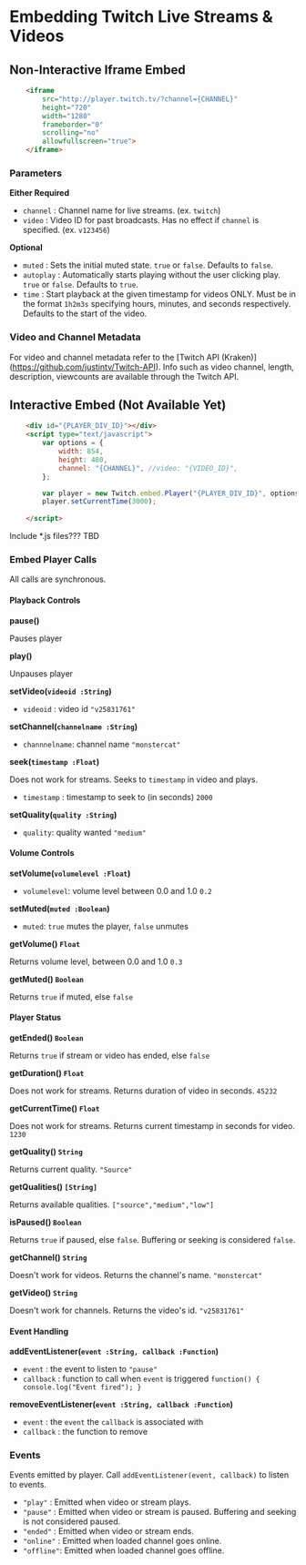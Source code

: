 # Embedding Twitch Live Streams & Videos


## Non-Interactive Iframe Embed
```html
    <iframe 
        src="http://player.twitch.tv/?channel={CHANNEL}" 
        height="720" 
        width="1280" 
        frameborder="0" 
        scrolling="no"
        allowfullscreen="true">
    </iframe>
```

### Parameters
**Either Required**
- `channel`   : Channel name for live streams. (ex. `twitch`)
- `video`     : Video ID for past broadcasts. Has no effect if `channel` is specified. (ex. `v123456`)

**Optional**
- `muted`     : Sets the initial muted state. `true` or `false`. Defaults to `false`.
- `autoplay`  : Automatically starts playing without the user clicking play. `true` or `false`. Defaults to `true`.
- `time`      : Start playback at the given timestamp for videos ONLY. Must be in the format `1h2m3s` specifying hours, minutes, and seconds respectively. Defaults to the start of the video.

### Video and Channel Metadata
For video and channel metadata refer to the [Twitch API (Kraken)] (https://github.com/justintv/Twitch-API).
Info such as video channel, length, description, viewcounts are available through the Twitch API.

## Interactive Embed (Not Available Yet)
```html
    <div id="{PLAYER_DIV_ID}"></div>
	<script type="text/javascript">
		var options = {
			width: 854,
			height: 480,
			channel: "{CHANNEL}", //video: "{VIDEO_ID}",
		};

		var player = new Twitch.embed.Player("{PLAYER_DIV_ID}", options);
		player.setCurrentTime(3000);
		
	</script>
```
Include *.js files??? TBD

### Embed Player Calls
All calls are synchronous.

#### Playback Controls
**pause()**

Pauses player

**play()**

Unpauses player

**setVideo(`videoid :String`)**

- `videoid`     : video id `"v25831761"`

**setChannel(`channelname :String`)**

- `channnelname`: channel name `"monstercat"`

**seek(`timestamp :Float`)**

Does not work for streams. Seeks to `timestamp` in video and plays.
- `timestamp`   : timestamp to seek to (in seconds) `2000`

**setQuality(`quality :String`)**

- `quality`: quality wanted `"medium"`

#### Volume Controls

**setVolume(`volumelevel :Float`)**

- `volumelevel`: volume level between 0.0 and 1.0 `0.2`

**setMuted(`muted :Boolean`)**

- `muted`: `true` mutes the player, `false` unmutes

**getVolume() `Float`**

Returns volume level, between 0.0 and 1.0 `0.3`

**getMuted() `Boolean`**

Returns `true` if muted, else `false`

#### Player Status
**getEnded() `Boolean`**

Returns `true` if stream or video has ended, else `false`

**getDuration() `Float`**

Does not work for streams. Returns duration of video in seconds. `45232`

**getCurrentTime() `Float`**

Does not work for streams. Returns current timestamp in seconds for video. `1230`

**getQuality() `String`**

Returns current quality. `"Source"`

**getQualities() `[String]`**

Returns available qualities. `["source","medium","low"]`

**isPaused() `Boolean`**

Returns `true` if paused, else `false`. Buffering or seeking is considered `false`.

**getChannel() `String`**

Doesn't work for videos. Returns the channel's name. `"monstercat"`

**getVideo() `String`**

Doesn't work for channels. Returns the video's id. `"v25831761"`

#### Event Handling

**addEventListener(`event :String, callback :Function`)**

- `event`     : the event to listen to `"pause"`
- `callback`  : function to call when `event` is triggered `function() { console.log("Event fired"); }`

**removeEventListener(`event :String, callback :Function`)**

- `event`     : the `event` the `callback` is associated with
- `callback`  : the function to remove 


### Events
Events emitted by player. Call `addEventListener(event, callback)` to listen to events.

- `"play"`   : Emitted when video or stream plays.
- `"pause"`  : Emitted when video or stream is paused. Buffering and seeking is not considered paused.
- `"ended"`  : Emitted when video or stream ends.
- `"online"` : Emitted when loaded channel goes online.
- `"offline"`: Emitted when loaded channel goes offline.


